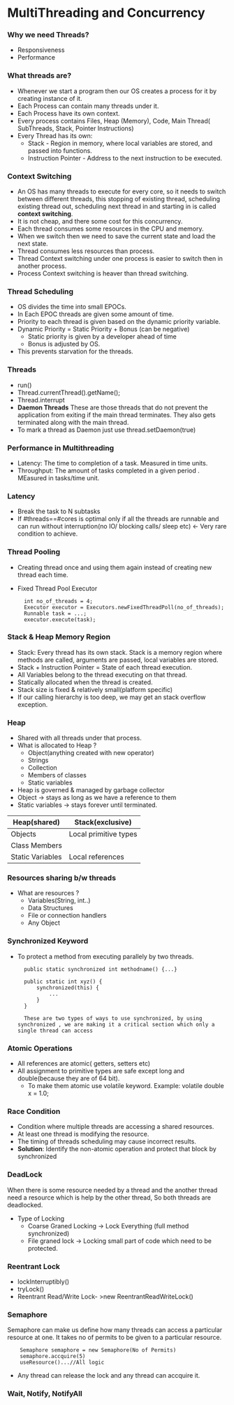 # MultiThreading and Concurrency

### Why we need Threads?</h3>
- Responsiveness
- Performance

### What threads are?
- Whenever we start a program then our OS creates a process for it by creating instance of it.
- Each Process can contain many threads under it.
- Each Process have its own context.
- Every process contains Files, Heap (Memory), Code, Main Thread( SubThreads, Stack, Pointer Instructions)
- Every Thread has its own:
    * Stack - Region in memory, where local variables are stored, and passed into functions.
    * Instruction Pointer - Address to the next instruction to be executed.
    
### Context Switching
- An OS has many threads to execute for every core, so it needs to switch between different threads, this stopping of existing thread,
scheduling existing thread out, scheduling next thread in and starting in is called **context switching**.
- It is not cheap, and there some cost for this concurrency.
- Each thread consumes some resources in the CPU and memory.
- When we switch then we need to save the current state and load the next state.
- Thread consumes less resources than process.
- Thread Context switching under one process is easier to switch then in another process.
- Process Context switching is heaver than thread switching.

### Thread Scheduling
- OS divides the time into small EPOCs.
- In Each EPOC threads are given some amount of time.
- Priority to each thread is given based on the dynamic priority variable.
- Dynamic Priority = Static Priority + Bonus (can be negative)
    * Static priority is given by a developer ahead of time
    * Bonus is adjusted by OS.
- This prevents starvation for the threads.

### Threads
- run()
- Thread.currentThread().getName();
- Thread.interrupt
- **Daemon Threads** These are those threads that do not prevent the application from exiting if the main thread terminates.
They also gets terminated along with the main thread.
- To mark a thread as Daemon just use thread.setDaemon(true)

### Performance in Multithreading
- Latency: The time to completion of a task. Measured in time units.
- Throughput: The amount of tasks completed in a given period . MEasured in tasks/time unit.

### Latency
- Break the task to N subtasks
- If #threads==#cores is optimal only if all the threads are runnable and can run without interruption(no IO/ blocking calls/ sleep etc) <- Very rare condition to achieve.

### Thread Pooling
- Creating thread once and using them again instead of creating new thread each time.
- Fixed Thread Pool Executor

        int no_of_threads = 4;
        Executor executor = Executors.newFixedThreadPoll(no_of_threads);
        Runnable task = ...;
        executor.execute(task);
        
### Stack & Heap Memory Region
- Stack: Every thread has its own stack. Stack is a memory region where methods are called, arguments are passed, local variables are stored.
- Stack + Instruction Pointer = State of each thread execution.
- All Variables belong to the thread executing on that thread.
- Statically allocated when the thread is created.
- Stack size is fixed & relatively small(platform specific)
- If our calling hierarchy is too deep, we may get an stack overflow exception.

### Heap
- Shared with all threads under that process.
- What is allocated to Heap ?
    * Object(anything created with new operator)
    * Strings
    * Collection
    * Members of classes
    * Static variables
- Heap is governed & managed by garbage collector
- Object -> stays as long as we have a reference to them
- Static variables -> stays forever until terminated.

Heap(shared) | Stack(exclusive)
-------------|-----------------
Objects | Local primitive types
Class Members | 
Static Variables | Local references

### Resources sharing b/w threads
- What are resources ?
    * Variables(String, int..)
    * Data Structures
    * File or connection handlers
    * Any Object
    
### Synchronized Keyword
- To protect a method from executing parallely by two threads.

        public static synchronized int methodname() {...}
        
        public static int xyz() {
            synchronized(this) {
                ...
            }
        }
        
        These are two types of ways to use synchronized, by using synchronized , we are making it a critical section which only a single thread can access

### Atomic Operations
- All references are atomic( getters, setters etc)
- All assignment to primitive types are safe except long and double(because they are of 64 bit).
    * To make them atomic use volatile keyword. Example: volatile double x = 1.0;

### Race Condition
- Condition where multiple threads are accessing a shared resources.
- At least one thread is modifying the resource.
- The timing of threads scheduling may cause incorrect results.
- **Solution**: Identify the non-atomic operation and protect that block by synchronized

### DeadLock
When there is some resource needed by a thread and the another thread need a resource which is help by the other thread, So both threads are deadlocked.
- Type of Locking
    * Coarse Graned Locking -> Lock Everything (full method synchronized)
    * File graned lock -> Locking small part of code which need to be protected.
    
### Reentrant Lock
- lockInterruptibly()
- tryLock()
- Reentrant Read/Write Lock- >new ReentrantReadWriteLock()

### Semaphore
Semaphore can make us define how many threads can access a particular resource at one.
It takes no of permits to be given to a particular resource.
        
        Semaphore semaphore = new Semaphore(No of Permits)
        semaphore.accquire(5)
        useResource()...//All logic
- Any thread can release the lock and any thread can accquire it.

### Wait, Notify, NotifyAll


